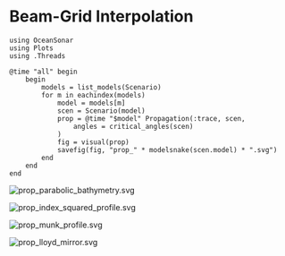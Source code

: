 # Beam-Grid Interpolation

```@example
using OceanSonar
using Plots
using .Threads

@time "all" begin
    begin
        models = list_models(Scenario)
        for m in eachindex(models)
            model = models[m]
            scen = Scenario(model)
            prop = @time "$model" Propagation(:trace, scen,
                angles = critical_angles(scen)
            )
            fig = visual(prop)
            savefig(fig, "prop_" * modelsnake(scen.model) * ".svg")
        end
    end
end
```

![prop_parabolic_bathymetry.svg](prop_parabolic_bathymetry.svg)

![prop_index_squared_profile.svg](prop_index_squared_profile.svg)

![prop_munk_profile.svg](prop_munk_profile.svg)

![prop_lloyd_mirror.svg](prop_lloyd_mirror.svg)

